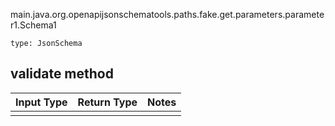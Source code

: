 main.java.org.openapijsonschematools.paths.fake.get.parameters.parameter1.Schema1
```
type: JsonSchema
```

## validate method
Input Type | Return Type | Notes
------------ | ------------- | -------------
 |  |
